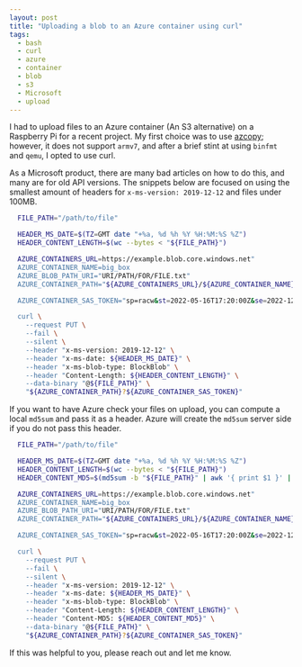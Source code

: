 ```yaml
---
layout: post
title: "Uploading a blob to an Azure container using curl"
tags: 
  - bash
  - curl
  - azure
  - container
  - blob
  - s3
  - Microsoft
  - upload
---
```


I had to upload files to an Azure container (An S3 alternative) on a Raspberry Pi for a recent project.
My first choice was to use [azcopy](https://learn.microsoft.com/en-us/azure/storage/common/storage-ref-azcopy); however, it does not support `armv7`, and after a brief stint at using `binfmt` and `qemu`, I opted to use curl.

As a Microsoft product, there are many bad articles on how to do this, and many are for old API versions.
The snippets below are focused on using the smallest amount of headers for `x-ms-version: 2019-12-12` and files under 100MB.

```bash
  FILE_PATH="/path/to/file"

  HEADER_MS_DATE=$(TZ=GMT date "+%a, %d %h %Y %H:%M:%S %Z")
  HEADER_CONTENT_LENGTH=$(wc --bytes < "${FILE_PATH}") 

  AZURE_CONTAINERS_URL=https://example.blob.core.windows.net"
  AZURE_CONTAINER_NAME=big_box
  AZURE_BLOB_PATH_URI="URI/PATH/FOR/FILE.txt"
  AZURE_CONTAINER_PATH="${AZURE_CONTAINERS_URL}/${AZURE_CONTAINER_NAME}/${AZURE_BLOB_PATH_URI}"

  AZURE_CONTAINER_SAS_TOKEN="sp=racw&st=2022-05-16T17:20:00Z&se=2022-12-05T00:20:00Z&spr=https&sv=2021-01-09&sr=c&sig.."

  curl \
    --request PUT \
    --fail \
    --silent \
    --header "x-ms-version: 2019-12-12" \
    --header "x-ms-date: ${HEADER_MS_DATE}" \
    --header "x-ms-blob-type: BlockBlob" \
    --header "Content-Length: ${HEADER_CONTENT_LENGTH}" \
    --data-binary "@${FILE_PATH}" \
    "${AZURE_CONTAINER_PATH}?${AZURE_CONTAINER_SAS_TOKEN}"
```

If you want to have Azure check your files on upload, you can compute a local `md5sum` and pass it as a header. Azure will create the `md5sum` server side if you do not pass this header.

```bash
  FILE_PATH="/path/to/file"

  HEADER_MS_DATE=$(TZ=GMT date "+%a, %d %h %Y %H:%M:%S %Z")
  HEADER_CONTENT_LENGTH=$(wc --bytes < "${FILE_PATH}") 
  HEADER_CONTENT_MD5=$(md5sum -b "${FILE_PATH}" | awk '{ print $1 }' | xxd -p -r | base64)

  AZURE_CONTAINERS_URL=https://example.blob.core.windows.net"
  AZURE_CONTAINER_NAME=big_box
  AZURE_BLOB_PATH_URI="URI/PATH/FOR/FILE.txt"
  AZURE_CONTAINER_PATH="${AZURE_CONTAINERS_URL}/${AZURE_CONTAINER_NAME}/${AZURE_BLOB_PATH_URI}"

  AZURE_CONTAINER_SAS_TOKEN="sp=racw&st=2022-05-16T17:20:00Z&se=2022-12-05T00:20:00Z&spr=https&sv=2021-01-09&sr=c&sig.."

  curl \
    --request PUT \
    --fail \
    --silent \
    --header "x-ms-version: 2019-12-12" \
    --header "x-ms-date: ${HEADER_MS_DATE}" \
    --header "x-ms-blob-type: BlockBlob" \
    --header "Content-Length: ${HEADER_CONTENT_LENGTH}" \
    --header "Content-MD5: ${HEADER_CONTENT_MD5}" \
    --data-binary "@${FILE_PATH}" \
    "${AZURE_CONTAINER_PATH}?${AZURE_CONTAINER_SAS_TOKEN}"
```

If this was helpful to you, please reach out and let me know.

